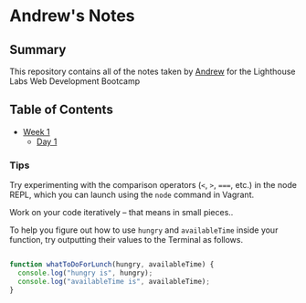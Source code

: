 # Andrew's Notes
## Summary
This repository contains all of the notes taken by [Andrew](https://github.com/AndreWWWolf) for the Lighthouse Labs Web Development Bootcamp
## Table of Contents
  * [Week 1](/Week_1)
    * [Day 1](/Week_1/Day_1)
### Tips
Try experimenting with the comparison operators (`<`, `>`, `===`, etc.) in the node REPL, which you can launch using the `node` command in Vagrant.

Work on your code iteratively – that means in small pieces..

To help you figure out how to use `hungry` and `availableTime` inside your function, try outputting their values to the Terminal as follows.

```javascript

function whatToDoForLunch(hungry, availableTime) {
  console.log("hungry is", hungry);
  console.log("availableTime is", availableTime);
}

```